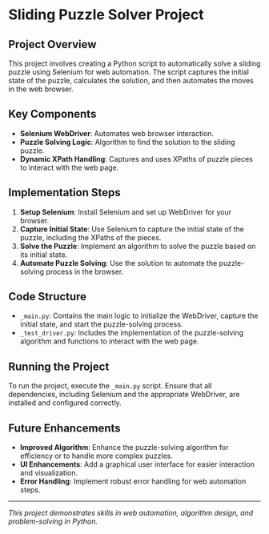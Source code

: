 # Sliding Puzzle Solver Project

## Project Overview
This project involves creating a Python script to automatically solve a sliding puzzle using Selenium for web automation. The script captures the initial state of the puzzle, calculates the solution, and then automates the moves in the web browser.

## Key Components
- **Selenium WebDriver**: Automates web browser interaction.
- **Puzzle Solving Logic**: Algorithm to find the solution to the sliding puzzle.
- **Dynamic XPath Handling**: Captures and uses XPaths of puzzle pieces to interact with the web page.

## Implementation Steps
1. **Setup Selenium**: Install Selenium and set up WebDriver for your browser.
2. **Capture Initial State**: Use Selenium to capture the initial state of the puzzle, including the XPaths of the pieces.
3. **Solve the Puzzle**: Implement an algorithm to solve the puzzle based on its initial state.
4. **Automate Puzzle Solving**: Use the solution to automate the puzzle-solving process in the browser.

## Code Structure
- `_main.py`: Contains the main logic to initialize the WebDriver, capture the initial state, and start the puzzle-solving process.
- `_test_driver.py`: Includes the implementation of the puzzle-solving algorithm and functions to interact with the web page.

## Running the Project
To run the project, execute the `_main.py` script. Ensure that all dependencies, including Selenium and the appropriate WebDriver, are installed and configured correctly.

## Future Enhancements
- **Improved Algorithm**: Enhance the puzzle-solving algorithm for efficiency or to handle more complex puzzles.
- **UI Enhancements**: Add a graphical user interface for easier interaction and visualization.
- **Error Handling**: Implement robust error handling for web automation steps.

---

*This project demonstrates skills in web automation, algorithm design, and problem-solving in Python.*
